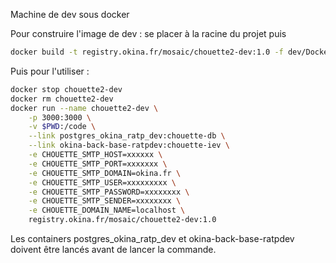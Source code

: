 Machine de dev sous docker

Pour construire l'image de dev : se placer à la racine du projet puis
``` bash
docker build -t registry.okina.fr/mosaic/chouette2-dev:1.0 -f dev/Dockerfile .
```

Puis pour l'utiliser :    
``` bash
docker stop chouette2-dev
docker rm chouette2-dev
docker run --name chouette2-dev \
    -p 3000:3000 \
    -v $PWD:/code \
    --link postgres_okina_ratp_dev:chouette-db \
    --link okina-back-base-ratpdev:chouette-iev \
    -e CHOUETTE_SMTP_HOST=xxxxxx \
    -e CHOUETTE_SMTP_PORT=xxxxxxx \
    -e CHOUETTE_SMTP_DOMAIN=okina.fr \
    -e CHOUETTE_SMTP_USER=xxxxxxxxx \
    -e CHOUETTE_SMTP_PASSWORD=xxxxxxxx \
    -e CHOUETTE_SMTP_SENDER=xxxxxxxx \
    -e CHOUETTE_DOMAIN_NAME=localhost \
    registry.okina.fr/mosaic/chouette2-dev:1.0
```

Les containers postgres_okina_ratp_dev et okina-back-base-ratpdev doivent être lancés avant de lancer la commande.